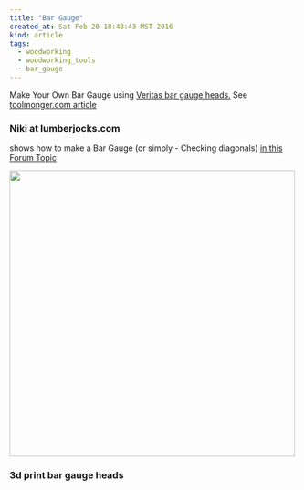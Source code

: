 ```yaml
---
title: "Bar Gauge"
created_at: Sat Feb 20 18:48:43 MST 2016
kind: article
tags:
  - woodworking
  - woodworking_tools
  - bar_gauge
---
```


	
Make Your Own Bar Gauge
using
<a href="http://www.leevalley.com/US/wood/page.aspx?p=32585&cat=1" target="_blank">Veritas bar gauge heads.</a>
See
<a href="http://toolmonger.com/2011/03/01/make-your-own-bar-gauge/" target="_blank">toolmonger.com article</a>

### Niki at lumberjocks.com

shows how to make a
Bar Gauge (or simply - Checking diagonals)
<a href="http://lumberjocks.com/topics/275" target="_blank">in this Forum Topic</a>

<img src="/assets/images/bar-gauge-nice-simple.jpg" width="500px">


### 3d print bar gauge heads

<!--
html boilerplate
<a href="" target="_blank"></a>
<img src="" width="400px">
-->
